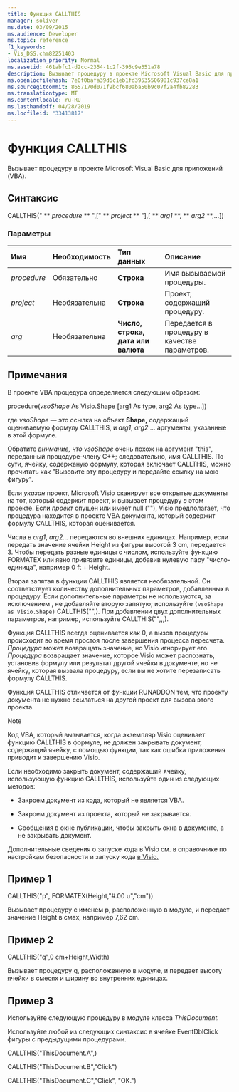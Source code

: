 ```yaml
---
title: Функция CALLTHIS
manager: soliver
ms.date: 03/09/2015
ms.audience: Developer
ms.topic: reference
f1_keywords:
- Vis_DSS.chm82251403
localization_priority: Normal
ms.assetid: 461abfc1-d2cc-2354-1c2f-395c9e351a78
description: Вызывает процедуру в проекте Microsoft Visual Basic для приложений (VBA).
ms.openlocfilehash: 7e0f0bafa39d6c1eb1fd39535506981c937ce8a1
ms.sourcegitcommit: 8657170d071f9bcf680aba50b9c07f2a4fb82283
ms.translationtype: MT
ms.contentlocale: ru-RU
ms.lasthandoff: 04/28/2019
ms.locfileid: "33413817"
---
```

# <a name="callthis-function"></a>Функция CALLTHIS

Вызывает процедуру в проекте Microsoft Visual Basic для приложений (VBA).
  
## <a name="syntax"></a>Синтаксис

CALLTHIS(" ** *procedure* ** ",[" ** *project* ** "],[ ** *arg1* **, ** *arg2* **,...]) 
  
### <a name="parameters"></a>Параметры

|**Имя**|**Необходимость**|**Тип данных**|**Описание**|
|:-----|:-----|:-----|:-----|
| _procedure_ <br/> |Обязательно  <br/> |**Строка** <br/> | Имя вызываемой процедуры.  <br/> |
| _project_ <br/> |Необязательна  <br/> |**Строка** <br/> |Проект, содержащий процедуру.  <br/> |
| _arg_ <br/> |Необязательна  <br/> |**Число, строка, дата или валюта** <br/> |Передается в процедуру в качестве параметров.  <br/> |
   
## <a name="remarks"></a>Примечания

В проекте VBA процедура определяется следующим образом:  
  
procedure(*vsoShape*  As Visio.Shape [arg1 As type, arg2 As type...]) 
  
где  *vsoShape*  — это ссылка на объект **Shape,** содержащий оцениваемую формулу CALLTHIS, и  _arg1_,  *arg2*  ... аргументы, указанные в этой формуле. 
  
Обратите  *внимание, что vsoShape*  очень похож на аргумент "this", переданный процедуре-члену C++; следовательно, имя CALLTHIS. По сути, ячейку, содержаную формулу, которая включает CALLTHIS, можно прочитать как "Вызовите эту процедуру и передайте ссылку на мою фигуру". 
  
Если _указан_ проект, Microsoft Visio сканирует все открытые документы на тот, который содержит проект, и вызывает процедуру _в_ этом проекте.  Если _проект_ опущен или имеет null (""), Visio предполагает, что процедура находится в проекте VBA документа, который содержит формулу CALLTHIS, которая оценивается.  
  
Числа  _в arg1_,  _arg2..._ передаются во внешних единицах. Например, если передать значение ячейки Height из фигуры высотой 3 cm, передается 3. Чтобы передать разные единицы с числом, используйте функцию FORMATEX или явно привязите единицы, добавив нулевую пару "число-единица", например 0 ft + Height. 
  
Вторая запятая в функции CALLTHIS является необязательной. Он соответствует количеству дополнительных параметров, добавленных в процедуру. Если дополнительные параметры не используются, за исключением , не добавляйте вторую запятую; используйте  `(vsoShape as Visio.Shape)` CALLTHIS("",). При добавлении двух дополнительных параметров, например, используйте CALLTHIS("",,,). 
  
Функция CALLTHIS всегда оценивается как 0,  а вызов процедуры происходит во время простоя после завершения процесса пересчета.  _Процедура_ может возвращать значение, но Visio игнорирует его.  _Процедура_ возвращает значение, которое Visio может распознать, установив формулу или результат другой ячейки в документе, но не ячейку, которая вызвала процедуру, если вы не хотите перезаписать формулу CALLTHIS.
  
Функция CALLTHIS отличается от функции RUNADDON тем, что проекту документа не нужно ссылаться на другой проект для вызова этого проекта. 
  
> [!NOTE]
>  Код VBA, который вызывается, когда экземпляр Visio оценивает функцию CALLTHIS в формуле, не должен закрывать документ, содержащий ячейку, с помощью функции, так как ошибка приложения приводит к завершению Visio. 
  
Если необходимо закрыть документ, содержащий ячейку, использующую функцию CALLTHIS, используйте один из следующих методов: 
  
- Закроем документ из кода, который не является VBA.
    
- Закроем документ из проекта, который не закрывается.
    
- Сообщения в окне публикации, чтобы закрыть окна в документе, а не закрывать документ.
    
Дополнительные сведения о запуске кода в Visio см. в справочнике по настройкам безопасности и запуску кода [в Visio.](about-security-settings-and-running-code-in-visio-shapesheet.md) 
  
## <a name="example-1"></a>Пример 1

CALLTHIS("p",,FORMATEX(Height,"#.00 u","cm"))
  
Вызывает процедуру с именем p, расположенную в модуле, и передает значение Height в смах, например 7,62 cm.
  
## <a name="example-2"></a>Пример 2

CALLTHIS("q",0 cm+Height,Width)
  
Вызывает процедуру q, расположенную в модуле, и передает высоту ячейки в смесях и ширину во внутренних единицах.
  
## <a name="example-3"></a>Пример 3

Используйте следующую процедуру в модуле класса *ThisDocument.* 
  
Используйте любой из следующих синтаксис в ячейке EventDblClick фигуры с предыдущими процедурами.
  
CALLTHIS("ThisDocument.A",)
  
CALLTHIS("ThisDocument.B","Click")
  
CALLTHIS("ThisDocument.C","Click", "OK.")
  

